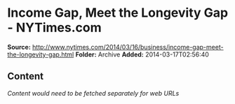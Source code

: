 # Income Gap, Meet the Longevity Gap - NYTimes.com

**Source:** http://www.nytimes.com/2014/03/16/business/income-gap-meet-the-longevity-gap.html
**Folder:** Archive
**Added:** 2014-03-17T02:56:40




## Content
*Content would need to be fetched separately for web URLs*
